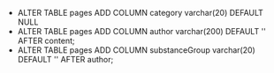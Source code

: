 - ALTER TABLE pages ADD COLUMN category varchar(20) DEFAULT NULL
- ALTER TABLE pages ADD COLUMN author varchar(200) DEFAULT '' AFTER content;
- ALTER TABLE pages ADD COLUMN substanceGroup varchar(20) DEFAULT '' AFTER author;